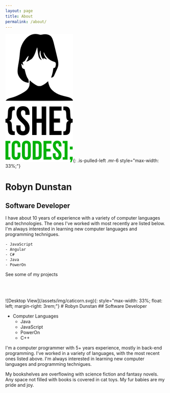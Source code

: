 ```yaml
---
layout: page
title: About
permalink: /about/
---
```


![Desktop View](/assets/img/coding.png){: .is-pulled-left .mr-6 style="max-width: 33%;"}
# Robyn Dunstan
## Software Developer

I have about 10 years of experience with a variety of computer languages and technologies. The ones I've worked with most recently are listed below. I'm always interested in learning new computer languages and programming technigues.

	- JavaScript
	- Angular
	- C#
	- Java
	- PowerOn
  
See some of my projects <!-- make this a link -->

<br />
<br />
<br />
![Desktop View](/assets/img/caticorn.svg){: style="max-width: 33%; float: left; margin-right: 3rem;"}
# Robyn Dunstan
## Software Developer

- Computer Languages
  - Java
  - JavaScript
  - PowerOn
  - C++
  
I'm a computer programmer with 5+ years experience, mostly in back-end programming. I've worked in a variety of languages, with the most recent ones listed above. I'm always interested in learning new computer languages and programming technigues.

My bookshelves are overflowing with science fiction and fantasy novels. Any space not filled with books is covered in cat toys. My fur babies are my pride and joy.

<!-- Professional, job stuff, computer languages -->

<!-- Cats -->

<!-- Astronomy/Science/Math -->

<!-- Reading/Stories/Anime -->

<!-- Crafts/Crochet/3D Printing -->